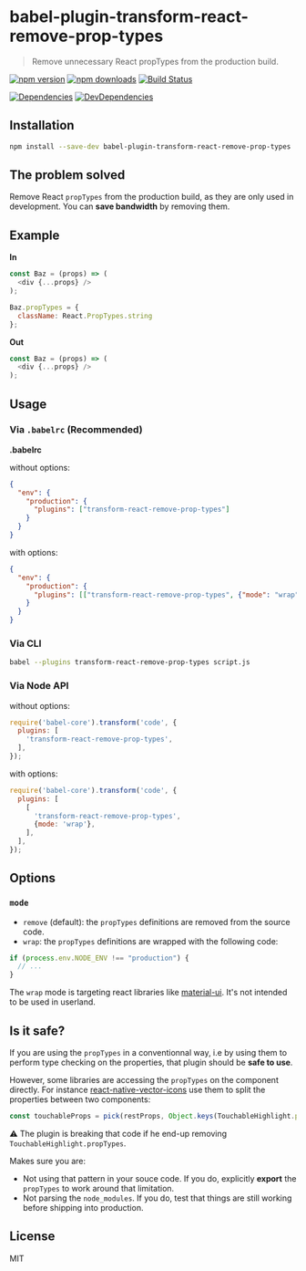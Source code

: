 # babel-plugin-transform-react-remove-prop-types

> Remove unnecessary React propTypes from the production build.

[![npm version](https://img.shields.io/npm/v/babel-plugin-transform-react-remove-prop-types.svg?style=flat-square)](https://www.npmjs.com/package/babel-plugin-transform-react-remove-prop-types)
[![npm downloads](https://img.shields.io/npm/dm/babel-plugin-transform-react-remove-prop-types.svg?style=flat-square)](https://www.npmjs.com/package/babel-plugin-transform-react-remove-prop-types)
[![Build Status](https://travis-ci.org/oliviertassinari/babel-plugin-transform-react-remove-prop-types.svg?branch=master)](https://travis-ci.org/oliviertassinari/babel-plugin-transform-react-remove-prop-types)

[![Dependencies](https://img.shields.io/david/oliviertassinari/babel-plugin-transform-react-remove-prop-types.svg?style=flat-square)](https://david-dm.org/oliviertassinari/babel-plugin-transform-react-remove-prop-types)
[![DevDependencies](https://img.shields.io/david/dev/oliviertassinari/babel-plugin-transform-react-remove-prop-types.svg?style=flat-square)](https://david-dm.org/oliviertassinari/babel-plugin-transform-react-remove-prop-types#info=devDependencies&view=list)

## Installation

```sh
npm install --save-dev babel-plugin-transform-react-remove-prop-types
```

## The problem solved


Remove React `propTypes` from the production build, as they are only used in development.
You can **save bandwidth** by removing them.

## Example

**In**
```js
const Baz = (props) => (
  <div {...props} />
);

Baz.propTypes = {
  className: React.PropTypes.string
};
```

**Out**
```js
const Baz = (props) => (
  <div {...props} />
);
```

## Usage

### Via `.babelrc` (Recommended)

**.babelrc**

without options:
```json
{
  "env": {
    "production": {
      "plugins": ["transform-react-remove-prop-types"]
    }
  }
}
```

with options:
```json
{
  "env": {
    "production": {
      "plugins": [["transform-react-remove-prop-types", {"mode": "wrap"}]]
    }
  }
}
```

### Via CLI

```sh
babel --plugins transform-react-remove-prop-types script.js
```

### Via Node API

without options:
```js
require('babel-core').transform('code', {
  plugins: [
    'transform-react-remove-prop-types',
  ],
});
```

with options:
```js
require('babel-core').transform('code', {
  plugins: [
    [
      'transform-react-remove-prop-types',
      {mode: 'wrap'},
    ],
  ],
});
```

## Options

### `mode`
 - `remove` (default):
the `propTypes` definitions are removed from the source code.
 - `wrap`:
the `propTypes` definitions are wrapped with the following code:
```js
if (process.env.NODE_ENV !== "production") {
  // ...
}
```

The `wrap` mode is targeting react libraries like [material-ui](https://github.com/callemall/material-ui).
It's not intended to be used in userland.

## Is it safe?

If you are using the `propTypes` in a conventionnal way,
i.e by using them to perform type checking on the properties, that plugin should be **safe to use**.

However, some libraries are accessing the `propTypes` on the component directly.
For instance [react-native-vector-icons](https://github.com/oblador/react-native-vector-icons/blob/3d1f2a5b7175d6e4c8985676940240776543ff60/lib/icon-button.js#L59) use them to split the properties between two components:
```jsx
const touchableProps = pick(restProps, Object.keys(TouchableHighlight.propTypes));
```
:warning: The plugin is breaking that code if he end-up removing `TouchableHighlight.propTypes`.

Makes sure you are:
- Not using that pattern in your souce code.
If you do, explicitly **export** the `propTypes` to work around that limitation.
- Not parsing the `node_modules`.
If you do, test that things are still working before shipping into production.

## License

MIT
